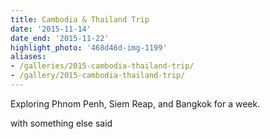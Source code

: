 ```yaml
---
title: Cambodia & Thailand Trip
date: '2015-11-14'
date_end: '2015-11-22'
highlight_photo: '468d46d-img-1199'
aliases:
- /galleries/2015-cambodia-thailand-trip/
- /gallery/2015-cambodia-thailand-trip/
---
```


Exploring Phnom Penh, Siem Reap, and Bangkok for a week.

with something else said

